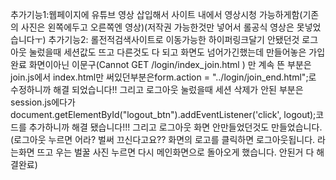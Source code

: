 추가기능1:웹페이지에 유튜브 영상 삽입해서 사이트 내에서 영상시청 가능하게함(기존의 사진은 왼쪽에두고 오른쪽엔 영상)(저작권 가능한것만 넣어서 롤공식 영상은 못넣었습니다ㅜ)
추가기능2: 롤전적검색사이트로 이동가능한 하이퍼링크달기
안됐던것
로그아웃 눌렀을때 세션값도 뜨고 다른것도 다 되고 화면도 넘어가긴했는데
만들어놓은 가입완료 화면이아닌 이문구(Cannot GET /login/index_join.html  )
만 계속 뜬 부분은 join.js에서 index.html만 써있던부분은form.action = "../login/join_end.html";로 수정하니까 해결 되었습니다!!
그리고 로그아웃 눌렀을때 세션 삭제가 안된 부분은session.js에다가
document.getElementById("logout_btn").addEventListener('click', logout);코드를 추가하니까 해결 됐습니다!!!
그리고  로그아웃 화면 안만들었던것도 만들었습니다. (로그아웃 누르면 어라? 벌써 끄신다고요?? 화면의 로고를 클릭하면 로그아웃됩니다.
라는화면 뜨고 우는 벌꿀 사진 누르면 다시 메인화면으로 돌아오게 했습니다. 안된거 다 해결완료)
 
